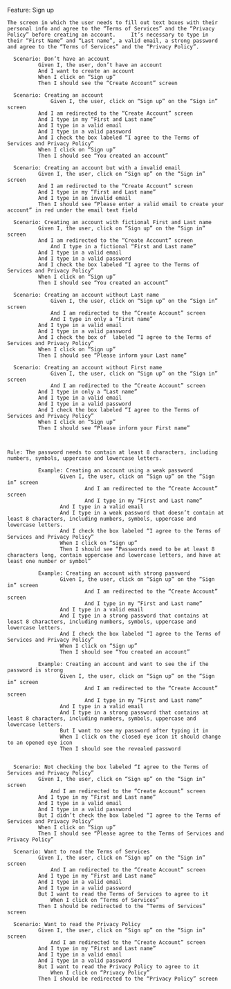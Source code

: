 Feature: Sign up
 
    The screen in which the user needs to fill out text boxes with their personal info and agree to the “Terms of Services” and the “Privacy Policy” before creating an account.     It’s necessary to type in their “First Name” and “Last name”, a valid email, a strong password and agree to the “Terms of Services” and the “Privacy Policy”. 

      Scenario: Don’t have an account
		      Given I, the user, don’t have an account
		      And I want to create an account
		      When I click on “Sign up” 
		      Then I should see the “Create Account” screen

	  Scenario: Creating an account
	      	      Given I, the user, click on “Sign up” on the “Sign in” screen
		      And I am redirected to the “Create Account” screen
		      And I type in my “First and Last name”
		      And I type in a valid email 
		      And I type in a valid password
		      And I check the box labeled “I agree to the Terms of Services and Privacy Policy” 
		      When I click on “Sign up” 
		      Then I should see “You created an account”

	  Scenario: Creating an account but with a invalid email
		      Given I, the user, click on “Sign up” on the “Sign in” screen
		      And I am redirected to the “Create Account” screen
		      And I type in my “First and Last name” 
		      And I type in an invalid email 
		      Then I should see “Please enter a valid email to create your account” in red under the email text field

	  Scenario: Creating an account with fictional First and Last name
		      Given I, the user, click on “Sign up” on the “Sign in” screen
		      And I am redirected to the “Create Account” screen 
	              And I type in a fictional “First and Last name”
		      And I type in a valid email 
		      And I type in a valid password
		      And I check the box labeled “I agree to the Terms of Services and Privacy Policy”
		      When I click on “Sign up” 
		      Then I should see “You created an account”

	  Scenario: Creating an account without Last name
                  Given I, the user, click on “Sign up” on the “Sign in” screen
                  And I am redirected to the “Create Account” screen 
	      	      And I type in only a “First name”
		      And I type in a valid email 
		      And I type in a valid password
		      And I check the box of  labeled “I agree to the Terms of Services and Privacy Policy”
		      When I click on “Sign up” 
		      Then I should see “Please inform your Last name”

	  Scenario: Creating an account without First name
                  Given I, the user, click on “Sign up” on the “Sign in” screen
                  And I am redirected to the “Create Account” screen  
		      And I type in only a “Last name”
		      And I type in a valid email 
		      And I type in a valid password
		      And I check the box labeled “I agree to the Terms of Services and Privacy Policy”
		      When I click on “Sign up” 
		      Then I should see “Please inform your First name”


 
  	Rule: The password needs to contain at least 8 characters, including numbers, symbols, uppercase and lowercase letters.

		      Example: Creating an account using a weak password
			         Given I, the user, click on “Sign up” on the “Sign in” screen
                             And I am redirected to the “Create Account” screen  
                             And I type in my “First and Last name”
		         	 And I type in a valid email
			         And I type in a weak password that doesn’t contain at least 8 characters, including numbers, symbols, uppercase and lowercase letters.
			         And I check the box labeled “I agree to the Terms of Services and Privacy Policy”
			         When I click on “Sign up” 
			         Then I should see “Passwords need to be at least 8 characters long, contain uppercase and lowercase letters, and have at least one number or symbol” 

		      Example: Creating an account with strong password
			         Given I, the user, click on “Sign up” on the “Sign in” screen
                             And I am redirected to the “Create Account” screen
                             And I type in my “First and Last name”  
			         And I type in a valid email
			         And I type in a strong password that contains at least 8 characters, including numbers, symbols, uppercase and lowercase letters.
			         And I check the box labeled “I agree to the Terms of Services and Privacy Policy”
			         When I click on “Sign up” 
			         Then I should see “You created an account”

		      Example: Creating an account and want to see the if the password is strong
			         Given I, the user, click on “Sign up” on the “Sign in” screen
                             And I am redirected to the “Create Account” screen
                             And I type in my “First and Last name”  
			         And I type in a valid email
			         And I type in a strong password that contains at least 8 characters, including numbers, symbols, uppercase and lowercase letters.
			         But I want to see my password after typing it in
			         When I click on the closed eye icon it should change to an opened eye icon 
			         Then I should see the revealed password


	  Scenario: Not checking the box labeled “I agree to the Terms of Services and Privacy Policy”
		      Given I, the user, click on “Sign up” on the “Sign in” screen
                  And I am redirected to the “Create Account” screen  
		      And I type in my “First and Last name”
		      And I type in a valid email
		      And I type in a valid password
		      But I didn’t check the box labeled “I agree to the Terms of Services and Privacy Policy”
		      When I click on “Sign up” 
		      Then I should see “Please agree to the Terms of Services and Privacy Policy”

	  Scenario: Want to read the Terms of Services
		      Given I, the user, click on “Sign up” on the “Sign in” screen
                  And I am redirected to the “Create Account” screen  
		      And I type in my “First and Last name”
		      And I type in a valid email
		      And I type in a valid password
		      But I want to read the Terms of Services to agree to it		
                  When I click on “Terms of Services”
		      Then I should be redirected to the “Terms of Services” screen

	  Scenario: Want to read the Privacy Policy
		      Given I, the user, click on “Sign up” on the “Sign in” screen
                  And I am redirected to the “Create Account” screen  
		      And I type in my “First and Last name”
		      And I type in a valid email
		      And I type in a valid password
		      But I want to read the Privacy Policy to agree to it		
                  When I click on “Privacy Policy”
		      Then I should be redirected to the “Privacy Policy” screen
